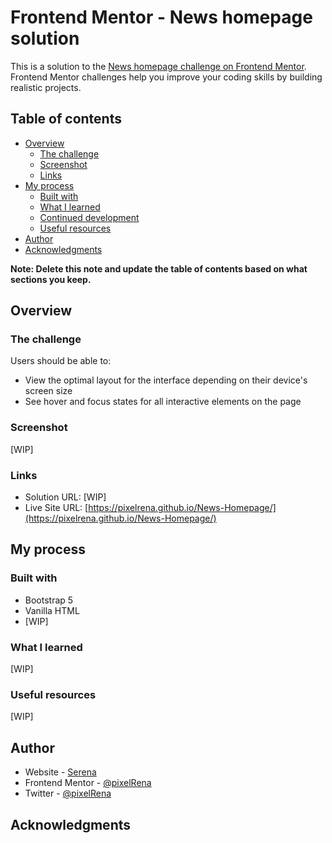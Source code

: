 # Frontend Mentor - News homepage solution

This is a solution to the [News homepage challenge on Frontend Mentor](https://www.frontendmentor.io/challenges/news-homepage-H6SWTa1MFl). Frontend Mentor challenges help you improve your coding skills by building realistic projects. 

## Table of contents

- [Overview](#overview)
  - [The challenge](#the-challenge)
  - [Screenshot](#screenshot)
  - [Links](#links)
- [My process](#my-process)
  - [Built with](#built-with)
  - [What I learned](#what-i-learned)
  - [Continued development](#continued-development)
  - [Useful resources](#useful-resources)
- [Author](#author)
- [Acknowledgments](#acknowledgments)

**Note: Delete this note and update the table of contents based on what sections you keep.**

## Overview

### The challenge

Users should be able to:

- View the optimal layout for the interface depending on their device's screen size
- See hover and focus states for all interactive elements on the page

### Screenshot
[WIP]

### Links

- Solution URL: [WIP]
- Live Site URL: [https://pixelrena.github.io/News-Homepage/](https://pixelrena.github.io/News-Homepage/)

## My process

### Built with

- Bootstrap 5
- Vanilla HTML
- [WIP]

### What I learned
[WIP]

### Useful resources
[WIP]

## Author

- Website - [Serena](https://devserena.herokuapp.com/)
- Frontend Mentor - [@pixelRena](https://www.frontendmentor.io/profile/yourusername)
- Twitter - [@pixelRena](https://twitter.com/pixelRena)

## Acknowledgments


